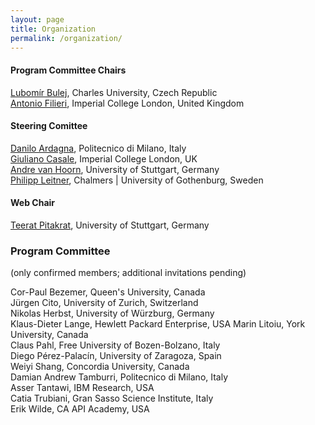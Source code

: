 ```yaml
---
layout: page
title: Organization
permalink: /organization/
---
```

#### Program Committee Chairs

[Lubomír Bulej](http://d3s.mff.cuni.cz/~bulej/), Charles University, Czech Republic  
[Antonio Filieri](https://www.antonio.filieri.name/), Imperial College London, United Kingdom

#### Steering Comittee

[Danilo Ardagna](http://ardagna.faculty.polimi.it/), Politecnico di Milano, Italy  
[Giuliano Casale](http://wp.doc.ic.ac.uk/gcasale/), Imperial College London, UK  
[Andre van Hoorn](http://www.iste.uni-stuttgart.de/rss/people/vanhoorn/), University of Stuttgart, Germany  
[Philipp Leitner](http://www.chalmers.se/en/staff/Pages/philipp-leitner.aspx), Chalmers | University of Gothenburg, Sweden

#### Web Chair

[Teerat Pitakrat](http://www.iste.uni-stuttgart.de/rss/people/pitakrat.html), University of Stuttgart, Germany  


### Program Committee
(only confirmed members; additional invitations pending)

 Cor-Paul Bezemer, Queen's University, Canada  
 Jürgen Cito, University of Zurich, Switzerland  
 Nikolas Herbst, University of Würzburg, Germany  
 Klaus-Dieter Lange, Hewlett Packard Enterprise, USA
 Marin Litoiu, York University, Canada  
 Claus Pahl, Free University of Bozen-Bolzano, Italy  
 Diego Pérez-Palacín, University of Zaragoza, Spain  
 Weiyi Shang, Concordia University, Canada  
 Damian Andrew Tamburri, Politecnico di Milano, Italy  
 Asser Tantawi, IBM Research, USA  
 Catia Trubiani, Gran Sasso Science Institute, Italy  
 Erik Wilde, CA API Academy, USA  
 
